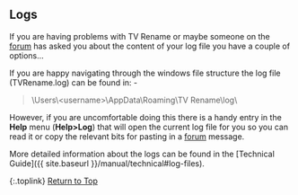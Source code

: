 <!-- START LOGS ------------------------------ -->
## Logs

If you are having problems with TV&nbsp;Rename or maybe someone on the [forum](https://groups.google.com/forum/#!forum/tvrename) has asked you about the content of your log file you have a couple of options...

If you are happy navigating through the windows file structure the log file (TVRename.log) can be found in: -

> \\Users\\\<username\>\\AppData\\Roaming\\TV Rename\\log\\

However, if you are uncomfortable doing this there is a handy entry in the **Help** menu (**Help>Log**) that will open the current log file for you so you can read it or copy the relevant bits for pasting in a [forum](https://groups.google.com/forum/#!forum/tvrename) message.

More detailed information about the logs can be found in the [Technical Guide]({{ site.baseurl }}/manual/technical#log-files).


{:.toplink}
[Return to Top]()
<!-- END LOGS -------------------------------- -->
